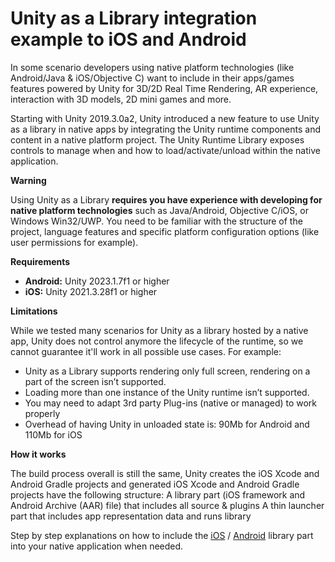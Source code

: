 # Unity as a Library integration example to iOS and Android #

In some scenario developers using native platform technologies (like Android/Java & iOS/Objective C) want to include in their apps/games features powered by Unity for 3D/2D Real Time Rendering, AR experience, interaction with 3D models, 2D mini games and more.

Starting with Unity 2019.3.0a2, Unity  introduced a new feature to use Unity as a library in native apps by integrating the Unity runtime components and content in a native platform project. The Unity Runtime Library exposes controls to manage when and how to load/activate/unload within the native application.

**Warning**

Using Unity as a Library **requires you have experience with developing for native platform technologies** such as Java/Android, Objective C/iOS, or Windows Win32/UWP. You need to be familiar with the structure of the project, language features and specific platform configuration options (like user permissions for example).

**Requirements**

* **Android:** Unity 2023.1.7f1 or higher
* **iOS:** Unity 2021.3.28f1 or higher

**Limitations**

While we tested many scenarios for Unity as a library hosted by a native app, Unity does not control anymore the lifecycle of the runtime, so we cannot guarantee it'll work in all possible use cases. 
For example:
- Unity as a Library supports rendering only full screen, rendering on a part of the screen isn’t supported.
- Loading more than one instance of the Unity runtime isn’t supported.
- You may need to adapt 3rd party Plug-ins (native or managed) to work properly  
- Overhead of having Unity in unloaded state is: 90Mb for Android and 110Mb for iOS

**How it works**

The build process overall is still the same, Unity creates the iOS Xcode and Android Gradle projects and generated iOS Xcode and Android Gradle projects have the following structure:
 A library part (iOS framework and Android Archive (AAR) file) that includes all source & plugins 
 A thin launcher part that includes app representation data and runs library

Step by step explanations on how to include the [iOS](docs/ios.md) / [Android](docs/android.md) library part into your native application when needed.

